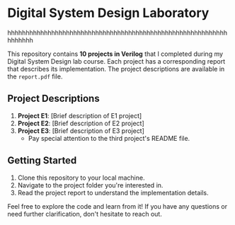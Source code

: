 # Digital System Design Laboratory


hhhhhhhhhhhhhhhhhhhhhhhhhhhhhhhhhhhhhhhhhhhhhhhhhhhhhhhhhhhhhhhhhhh

This repository contains **10 projects in Verilog** that I completed during my Digital System Design lab course.
Each project has a corresponding report that describes its implementation. The project descriptions are available in the `report.pdf` file.

## Project Descriptions

1. **Project E1**: [Brief description of E1 project]
2. **Project E2**: [Brief description of E2 project]
3. **Project E3**: [Brief description of E3 project]
   - Pay special attention to the third project's README file.

## Getting Started

1. Clone this repository to your local machine.
2. Navigate to the project folder you're interested in.
3. Read the project report to understand the implementation details.

Feel free to explore the code and learn from it! If you have any questions or need further clarification, don't hesitate to reach out.

